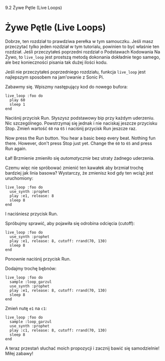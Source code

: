 9.2 Żywe Pętle (Live Loops)

# Żywe Pętle (Live Loops)

Dobrze, ten rozdział to prawdziwa perełka w tym samouczku. Jeśli 
masz przeczytać tylko jeden rozdział w tym tutorialu, powinien to 
być właśnie ten rozdział. Jeśli przeczytałeś poprzedni rozdział 
o Podstawach Kodowania Na Żywo, to `live_loop` jest prostszą metodą 
dokonania dokładnie tego samego, ale bez konieczności pisania 
tak dużej ilości kodu. 

Jeśli nie przeczytałeś poprzedniego rozdziału, funkcja `live_loop` 
jest najlepszym sposobem na jam'owanie z Sonic Pi.

Zabawmy się. Wpiszmy następujący kod do nowego bufora: 

```
live_loop :foo do
  play 60
  sleep 1
end
```

Naciśnij przycisk Run. Słyszysz podstawowy bip przy każdym uderzeniu. 
Nic szczególnego. Powstrzymaj się jednak i nie naciskaj jeszcze przycisku 
Stop. Zmień wartość `60` na `65` i naciśnij przycisk Run jeszcze raz. 

Now press the Run button. You hear a basic beep every beat. Nothing
fun there. However, don't press Stop just yet. Change the `60` to `65`
and press Run again.

Łał! Brzmienie zmieniło się *automatycznie* bez utraty żadnego uderzenia. 

Czemu więc nie spróbować zmienić ten kawałek aby brzmiał trochę bardziej jak linia 
basowa? Wystarczy, że zmienisz kod gdy ten wciąż jest uruchomiony: 

```
live_loop :foo do
  use_synth :prophet
  play :e1, release: 8
  sleep 8
end
```

I naciśniesz przycisk Run.

Spróbujmy sprawić, aby pojawiła się odrobina odcięcia (cutoff):

```
live_loop :foo do
  use_synth :prophet
  play :e1, release: 8, cutoff: rrand(70, 130)
  sleep 8
end
```

Ponownie naciśnij przycisk Run.

Dodajmy trochę bębnów: 

```
live_loop :foo do
  sample :loop_garzul
  use_synth :prophet
  play :e1, release: 8, cutoff: rrand(70, 130)
  sleep 8
end
```

Zmień nutę `e1` na `c1`:

```
live_loop :foo do
  sample :loop_garzul
  use_synth :prophet
  play :c1, release: 8, cutoff: rrand(70, 130)
  sleep 8
end
```

A teraz przestań słuchać moich propozycji i zacznij bawić się 
samodzielnie! Miłej zabawy!
